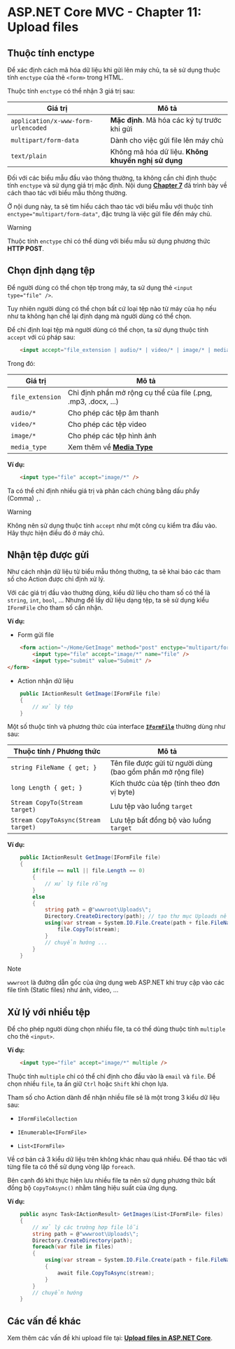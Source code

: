 # ASP.NET Core MVC - Chapter 11: Upload files

## Thuộc tính enctype

Để xác định cách mã hóa dữ liệu khi gửi lên máy chủ, ta sẽ sử dụng thuộc tính `enctype` của thẻ `<form>` trong HTML.

Thuộc tính `enctype` có thể nhận 3 giá trị sau:

| Giá trị | Mô tả |
| --- | --- |
| `application/x-www-form-urlencoded` | **Mặc định**. Mã hóa các ký tự trước khi gửi |
| `multipart/form-data` | Dành cho việc gửi file lên máy chủ |
| `text/plain` | Không mã hóa dữ liệu. **Không khuyến nghị sử dụng** |

Đối với các biểu mẫu đầu vào thông thường, ta không cần chỉ định thuộc tính `enctype` và sử dụng giá trị
mặc định. Nội dung [**Chapter 7**](/Chapter7.md) đã trình bày về cách thao tác với biểu mẫu thông thường.

Ở nội dung này, ta sẽ tìm hiểu cách thao tác với biểu mẫu với thuộc tính `enctype="multipart/form-data"`, 
đặc trưng là việc gửi file đến máy chủ.

> [!Warning]
> Thuộc tính `enctype` chỉ có thể dùng với biểu mẫu sử dụng phương thức **HTTP POST**.


## Chọn định dạng tệp

Để người dùng có thể chọn tệp trong máy, ta sử dụng thẻ `<input type="file" />`.

Tuy nhiên người dùng có thể chọn bất cứ loại tệp nào từ máy của họ nếu như ta không hạn chế lại định 
dạng mà người dùng có thể chọn.

Để chỉ định loại tệp mà người dùng có thể chọn, ta sử dụng thuộc tính `accept` với cú pháp sau:

```html
    <input accept="file_extension | audio/* | video/* | image/* | media_type" />
```

Trong đó:

| Giá trị | Mô tả |
| --- | --- |
| `file_extension` | Chỉ định phần mở rộng cụ thể của file (.png, .mp3, .docx, ...) |
| `audio/*` | Cho phép các tệp âm thanh |
| `video/*` | Cho phép các tệp video |
| `image/*` | Cho phép các tệp hình ảnh |
| `media_type` | Xem thêm về [**Media Type**](https://www.iana.org/assignments/media-types/media-types.xhtml) |

**Ví dụ:**

```html
    <input type="file" accept="image/*" />
```
Ta có thể chỉ định nhiều giá trị và phân cách chúng bằng dấu phẩy (Comma) `,`.

> [!Warning]
> Không nên sử dụng thuộc tính `accept` như một công cụ kiểm tra đầu vào. Hãy thực hiện điều đó ở máy chủ.

## Nhận tệp được gửi

Như cách nhận dữ liệu từ biểu mẫu thông thường, ta sẽ khai báo các tham số cho Action được chỉ định xử
lý.

Với các giá trị đầu vào thường dùng, kiểu dữ liệu cho tham số có thể là `string`, `int`, `bool`, ... Nhưng để lấy dữ
liệu dạng tệp, ta sẽ sử dụng kiểu `IFormFile` cho tham số cần nhận.

**Ví dụ:**
* Form gửi file

```html
    <form action="~/Home/GetImage" method="post" enctype="multipart/form-data">
        <input type="file" accept="image/*" name="file" />
        <input type="submit" value="Submit" />
</form>
```
* Action nhận dữ liệu

```cs
    public IActionResult GetImage(IFormFile file)
    {
        // xử lý tệp
    }
```

Một số thuộc tính và phương thức của interface [**`IFormFile`**](https://learn.microsoft.com/en-us/dotnet/api/microsoft.aspnetcore.http.iformfile?view=aspnetcore-7.0) thường dùng như sau:

| Thuộc tính / Phương thức | Mô tả |
| --- | --- |
| `string FileName { get; }` | Tên file được gửi từ người dùng (bao gồm phần mở rộng file)
| `long Length { get; }` | Kích thước của tệp (tính theo đơn vị byte)
| `Stream CopyTo(Stream target)` | Lưu tệp vào luồng `target`
| `Stream CopyToAsync(Stream target)` | Lưu tệp bất đồng bộ vào luồng `target`

**Ví dụ:**

```cs
    public IActionResult GetImage(IFormFile file)
    {
        if(file == null || file.Length == 0)
        {
            // xử lý file rỗng
        }
        else
        {
            string path = @"wwwroot\Uploads\";
            Directory.CreateDirectory(path); // tạo thư mục Uploads nếu chưa tồn tại
            using(var stream = System.IO.File.Create(path + file.FileName)) {
                file.CopyTo(stream);
            }
            // chuyển hướng ...
        }
    }
```

> [!Note]
> `wwwroot` là đường dẫn gốc của ứng dụng web ASP.NET khi truy cập vào các file tĩnh (Static files) như ảnh, video, ...

## Xử lý với nhiều tệp

Để cho phép người dùng chọn nhiều file, ta có thể dùng thuộc tính `multiple` cho thẻ `<input>`.

**Ví dụ:**

```html
    <input type="file" accept="image/*" multiple />
```

Thuộc tính `multiple` chỉ có thể chỉ định cho đầu vào là `email` và `file`. Để chọn nhiều `file`, ta ấn giữ `Ctrl`
hoặc `Shift` khi chọn lựa.

Tham số cho Action dành để nhận nhiều file sẽ là một trong 3 kiểu dữ liệu sau:

* `IFormFileCollection`

* `IEnumerable<IFormFile>`

* `List<IFormFile>`

Về cơ bản cả 3 kiểu dữ liệu trên không khác nhau quá nhiều. Để thao tác với từng file ta có thể sử dụng vòng lặp `foreach`.

Bên cạnh đó khi thực hiện lưu nhiều file ta nên sử dụng phương thức bất đồng bộ `CopyToAsync()` nhằm tăng hiệu suất của ứng dụng.

**Ví dụ:**

```cs
    public async Task<IActionResult> GetImages(List<IFormFile> files)
    {
        // xử lý các trường hợp file lỗi
        string path = @"wwwroot\Uploads\";
        Directory.CreateDirectory(path);
        foreach(var file in files)
        {
            using(var stream = System.IO.File.Create(path + file.FileName))
            {
                await file.CopyToAsync(stream);
            }
        }
        // chuyển hướng
    }
```

## Các vấn đề khác

Xem thêm các vấn đề khi upload file tại: [**Upload files in ASP.NET Core**](https://learn.microsoft.com/en-us/aspnet/core/mvc/models/file-uploads?view=aspnetcore-7.0).
